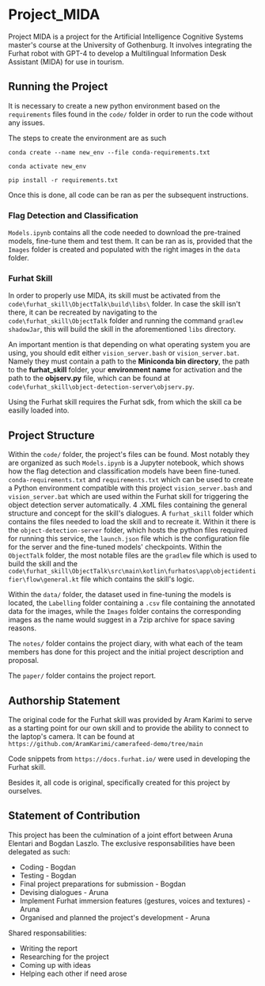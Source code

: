 # Project_MIDA

Project MIDA is a project for the Artificial Intelligence Cognitive Systems master's course at the University of Gothenburg. It involves integrating the Furhat robot with GPT-4 to develop a Multilingual Information Desk Assistant (MIDA) for use in tourism.

## Running the Project

It is necessary to create a new python environment based on the `requirements` files found in the `code/` folder in order to run the code without any issues. 

The steps to create the environment are as such

`conda create --name new_env --file conda-requirements.txt`

`conda activate new_env`

`pip install -r requirements.txt`

Once this is done, all code can be ran as per the subsequent instructions.

### Flag Detection and Classification
`Models.ipynb` contains all the code needed to download the pre-trained models, fine-tune them and test them. It can be ran as is, provided that the `Images` folder is created and populated with the right images in the `data` folder.

### Furhat Skill
In order to properly use MIDA, its skill must be activated from the `code\furhat_skill\ObjectTalk\build\libs\` folder. In case the skill isn't there, it can be recreated by navigating to the  `code\furhat_skill\ObjectTalk` folder and running the command `gradlew shadowJar`, this will build the skill in the aforementioned `libs` directory.

An important mention is that depending on what operating system you are using, you should edit either `vision_server.bash` or `vision_server.bat`. Namely they must contain a path to the **Miniconda bin directory**, the path to the **furhat_skill** folder, your **environment name** for activation and the path to the **objserv.py** file, which can be found at `code\furhat_skill\object-detection-server\objserv.py`.

Using the Furhat skill requires the Furhat sdk, from which the skill ca be easilly loaded into.

## Project Structure
Within the `code/` folder, the project's files can be found. Most notably they are organized as such
`Models.ipynb` is a Jupyter notebook, which shows how the flag detection and classification models have been fine-tuned.
`conda-requirements.txt` and `requirements.txt` which can be used to create a Python environment compatible with this project
`vision_server.bash` and `vision_server.bat` which are used within the Furhat skill for triggering the object detection server automatically.
4 .XML files containing the general structure and concept for the skill's dialogues.
A `furhat_skill` folder which contains the files needed to load the skill and to recreate it. Within it there is the `object-detection-server` folder, which hosts the python files required for running this service, the `launch.json` file which is the configuration file for the server and the fine-tuned models' checkpoints.
Within the `ObjectTalk` folder, the most notable files are the `gradlew` file which is used to build the skill and the `code\furhat_skill\ObjectTalk\src\main\kotlin\furhatos\app\objectidentifier\flow\general.kt` file which contains the skill's logic.


Within the `data/` folder, the dataset used in fine-tuning the models is located, the `Labelling` folder containing a `.csv` file containing the annotated data for the images, while the `Images` folder contains the corresponding images as the name would suggest in a 7zip archive for space saving reasons.


The `notes/` folder contains the project diary, with what each of the team members has done for this project and the initial project description and proposal.

The `paper/` folder contains the project report.

## Authorship Statement

The original code for the Furhat skill was provided by Aram Karimi to serve as a starting point for our own skill and to provide the ability to connect to the laptop's camera. It can be found at `https://github.com/AramKarimi/camerafeed-demo/tree/main` 

Code snippets from `https://docs.furhat.io/` were used in developing the Furhat skill.

Besides it, all code is original, specifically created for this project by ourselves.

## Statement of Contribution

This project has been the culmination of a joint effort between Aruna Elentari and Bogdan Laszlo. 
The exclusive responsabilities have been delegated as such: 
* Coding - Bogdan
* Testing - Bogdan
* Final project preparations for submission - Bogdan
* Devising dialogues - Aruna
* Implement Furhat immersion features (gestures, voices and textures) - Aruna
* Organised and planned the project's development - Aruna

Shared responsabilities:
* Writing the report
* Researching for the project
* Coming up with ideas
* Helping each other if need arose
